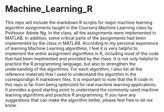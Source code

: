 # Machine_Learning_R
This repo will include the markdown R scripts for major machine learning algorithm assignments taught in the Coursera Machine Learning class by Professor Adrew Ng. In the class, all the assignments were implemented in MATLAB. In addition, some critical parts of the assignments had been implemented  by the class in MATLAB. 
According to my personal experience of learning Machine Learning algorithms, I feel it is very helpful to implement the entire assignment algorithms in R, including most of the code that had been implmented and provided by the class. It is not only helpful to practice the R programming language, but also to strengthen the undersanding of the algorithms. For each algorithm, I also list all the reference materials that I used to understand the algorithm in the correspondign R markdown files. 
It is important to note that the R code in this repo is far from being optimized for real machine learning applications. It provides a good starting point to understand the commonly used machine learning algorithms and practice R programming. If you have any suggestions that can make the algorithm better, please feel free to let me know.
